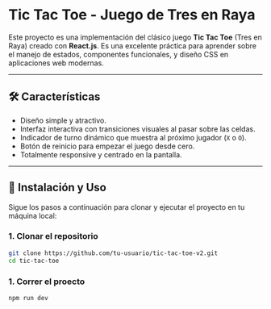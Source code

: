 # Tic Tac Toe - Juego de Tres en Raya

Este proyecto es una implementación del clásico juego **Tic Tac Toe** (Tres en Raya) creado con **React.js**. Es una excelente práctica para aprender sobre el manejo de estados, componentes funcionales, y diseño CSS en aplicaciones web modernas.

---

## 🛠️ Características

- Diseño simple y atractivo.
- Interfaz interactiva con transiciones visuales al pasar sobre las celdas.
- Indicador de turno dinámico que muestra al próximo jugador (`X` o `O`).
- Botón de reinicio para empezar el juego desde cero.
- Totalmente responsive y centrado en la pantalla.

---

## 🚀 Instalación y Uso

Sigue los pasos a continuación para clonar y ejecutar el proyecto en tu máquina local:

### 1. Clonar el repositorio
```bash
git clone https://github.com/tu-usuario/tic-tac-toe-v2.git
cd tic-tac-toe
```

### 1. Correr el proecto
```bash
npm run dev
```
